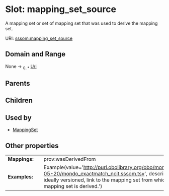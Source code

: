 
# Slot: mapping_set_source


A mapping set or set of mapping set that was used to derive the mapping set.

URI: [sssom:mapping_set_source](https://w3id.org/sssom/mapping_set_source)


## Domain and Range

None &#8594;  <sub>0..\*</sub> [Uri](types/Uri.md)

## Parents


## Children


## Used by

 * [MappingSet](MappingSet.md)

## Other properties

|  |  |  |
| --- | --- | --- |
| **Mappings:** | | prov:wasDerivedFrom |
| **Examples:** | | Example(value='http://purl.obolibrary.org/obo/mondo/mappings/2022-05-20/mondo_exactmatch_ncit.sssom.tsv', description='A persistent, ideally versioned, link to the mapping set from which the current mapping set is derived.') |


